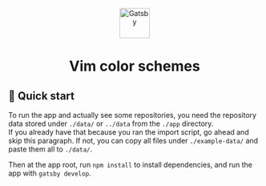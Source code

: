<p align="center">
  <a href="https://www.gatsbyjs.org">
    <img alt="Gatsby" src="https://www.gatsbyjs.org/monogram.svg" width="60" />
  </a>
</p>
<h1 align="center">
  Vim color schemes
</h1>

## 🚀 Quick start

To run the app and actually see some repositories, you need the repository data stored under `./data/` or `../data` from the `./app` directory.<br>
If you already have that because you ran the import script, go ahead and skip this paragraph. If not, you can copy all files under `./example-data/` and paste them all to `./data/`.

Then at the app root, run `npm install` to install dependencies, and run the app with `gatsby develop`.
